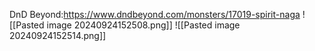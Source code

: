 DnD Beyond:https://www.dndbeyond.com/monsters/17019-spirit-naga
![[Pasted image 20240924152508.png]]
![[Pasted image 20240924152514.png]]